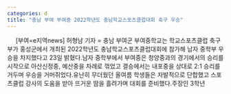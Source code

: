 ```yaml
---
categories: d
title: "충남 부여 부여중 2022학년도 충남학교스포츠클럽대회 축구 우승"
---
```

&nbsp;&nbsp;&nbsp;&nbsp; [부여=e지역news] 허형남 기자 = 충남 부여군 부여중학교는 학교스포츠클럽 축구부가 홍성군에서 개최된 2022학년도 충남학교스포츠클럽대회에 참가해 남자 중학부 우승을 차지했다고 23일 밝혔다.남자 중학부에서 부여중은 청양중과의 경기에서의 승리를 시작으로 아산신정중, 예산중을 차례로 꺾었고 결승에서는 내포중을 상대로 2:1 승리를 거두며 우승을 거머쥐었다.유난히 무더웠던 올여름 학생들은 자발적으로 단합했고 스포츠클럽 강사의 도움을 받아 뜨거운 땀을 흘려가며 대회를 준비했다.주장인 3학년